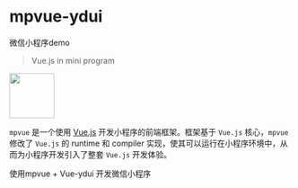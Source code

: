 # mpvue-ydui
微信小程序demo

> Vue.js in mini program

<img src="http://mpvue.com/assets/logo.png" width="80">

`mpvue` 是一个使用 [Vue.js](https://vuejs.org) 开发小程序的前端框架。框架基于 `Vue.js` 核心，`mpvue` 修改了 `Vue.js` 的 runtime 和 compiler 实现，使其可以运行在小程序环境中，从而为小程序开发引入了整套 `Vue.js` 开发体验。

使用mpvue + Vue-ydui 开发微信小程序